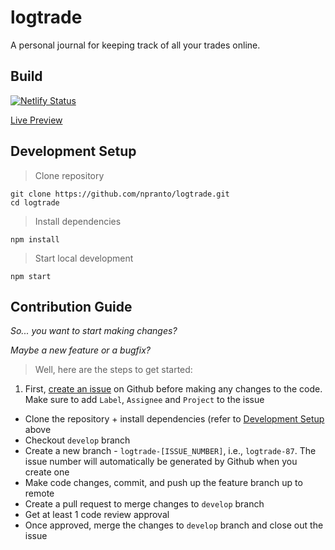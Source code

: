 # logtrade
A personal journal for keeping track of all your trades online.

## Build
[![Netlify Status](https://api.netlify.com/api/v1/badges/ad69d584-e8d2-4e70-968e-43c619cdbe06/deploy-status)](https://app.netlify.com/sites/logtrade/deploys)

[Live Preview](https://logtrade.netlify.app/) 

## Development Setup

> Clone repository
```
git clone https://github.com/npranto/logtrade.git
cd logtrade
```

> Install dependencies
```
npm install
```

> Start local development
```
npm start
```

## Contribution Guide

*So... you want to start making changes?* 

*Maybe a new feature or a bugfix?*

> Well, here are the steps to get started:
1. First, [create an issue](https://github.com/npranto/logtrade/issues/new) on Github before making any changes to the code. Make sure to add `Label`, `Assignee` and `Project` to the issue
- Clone the repository + install dependencies (refer to [Development Setup](#development-setup) above
- Checkout `develop` branch
- Create a new branch - `logtrade-[ISSUE_NUMBER]`, i.e., `logtrade-87`. The issue number will automatically be generated by Github when you create one
- Make code changes, commit, and push up the feature branch up to remote 
- Create a pull request to merge changes to `develop` branch
- Get at least 1 code review approval
- Once approved, merge the changes to `develop` branch and close out the issue




